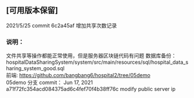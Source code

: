 ## [可用版本保留]
2021/5/25 commit 6c2a45af 增加共享次数记录
### 说明：
文件共享等操作都能正常使用，但是服务器区块链代码有问题 
数据库备份：hospitalDataSharingSystem/system/src/main/resources/sql/hospital_data_sharing_system_good.sql  
前端:
https://github.com/bangbang6/hospital2/tree/05demo   
05demo 分支 commit： Jun 17, 2021  a71f72fc354acd084375ad6c4fef70f4b38ff76c  modify public server ip